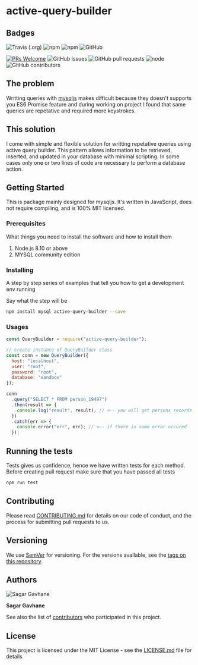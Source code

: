 # active-query-builder

## Badges

![Travis (.org)](https://img.shields.io/travis/sagar-gavhane/active-query-builder.svg?style=flat-square)
![npm](https://img.shields.io/npm/dm/active-query-builder.svg?style=flat-square)
![npm](https://img.shields.io/npm/v/active-query-builder.svg?style=flat-square)
![GitHub](https://img.shields.io/github/license/sagar-gavhane/active-query-builder.svg)

[![PRs Welcome](https://img.shields.io/badge/PRs-welcome-brightgreen.svg?style=flat-square)](http://makeapullrequest.com)
![GitHub issues](https://img.shields.io/github/issues/sagar-gavhane/active-query-builder.svg)
![GitHub pull requests](https://img.shields.io/github/issues-pr-raw/sagar-gavhane/active-query-builder.svg)
![node](https://img.shields.io/badge/node-0.10.33-brightgreen.svg)
![GitHub contributors](https://img.shields.io/github/contributors/sagar-gavhane/active-query-builder.svg)

## The problem

Writting queries with [mysqljs](https://github.com/mysqljs/mysql) makes difficult because they doesn't supports you ES6 Promise feature and during working on project I found that same queries are repetative and required more keystrokes.

## This solution

I come with simple and flexible solution for writting repetative queries using active query builder. This pattern allows information to be retrieved, inserted, and updated in your database with minimal scripting. In some cases only one or two lines of code are necessary to perform a database action.

## Getting Started

This is package mainly designed for mysqljs. It's written in JavaScript, does not require compiling, and is 100% MIT licensed.

### Prerequisites

What things you need to install the software and how to install them

1. Node.js 8.10 or above
2. MYSQL community edition

### Installing

A step by step series of examples that tell you how to get a development env running

Say what the step will be

```bash
npm install mysql active-query-builder --save
```

### Usages

```javascript
const QueryBuilder = require("active-query-builder");

// create instance of QueryBuilder class
const conn = new QueryBuilder({
  host: "localhost",
  user: "root",
  password: "root",
  database: "sandbox"
});

conn
  .query("SELECT * FROM person_19497")
  .then(result => {
    console.log("result", result); // <-- you will get persons records
  })
  .catch(err => {
    console.error("err", err); // <-- if there is some error occured
  });
```

## Running the tests

Tests gives us confidence, hence we have written tests for each method. Before creating pull request make sure that you have passed all tests

```bash
npm run test
```

## Contributing

Please read [CONTRIBUTING.md](/CONTRIBUTING.md) for details on our code of conduct, and the process for submitting pull requests to us.

## Versioning

We use [SemVer](http://semver.org/) for versioning. For the versions available, see the [tags on this repository](https://github.com/your/project/tags).

## Authors

![Sagar Gavhane](https://avatars3.githubusercontent.com/u/33308798?s=400&u=f13a19ce58469e60716c37209ef8b7e6f190076e&v=4)

**Sagar Gavhane**

See also the list of [contributors](https://github.com/sagar-gavhane/active-query-builder/contributors) who participated in this project.

## License

This project is licensed under the MIT License - see the [LICENSE.md](/LICENSE.md) file for details
